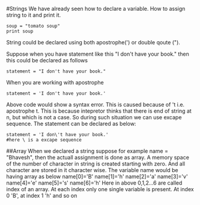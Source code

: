 #Strings
We have already seen how to declare a variable. How to assign string to it and print it.
```
soup = "tomato soup"
print soup

```

String could be declared using both apostrophe(') or double qoute (").

Suppose when you have statement like this "I don't have your book." then this could be declared as follows
```
statement = "I don't have your book."
```

When you are working with apostrophe

```
statement = 'I don't have your book.'
```

Above code would show a syntax error. This is caused because of 't i.e. apostrophe t. This is because intepretor thinks that there is end of string at n, but which is not a case. So during such situation we can use excape sequence.
The statement can be declared as below:
```
statement = 'I don\'t have your book.'
#here \ is a excape sequence
```
##Array
When we declared a string suppose for example name = "Bhavesh", then the actuall assignment is done as array. A memory space of the number of character in string is created starting with zero. And all character are stored in it character wise. The variable name would be having array as below
name[0]='B'
name[1]='h'
name[2]='a'
name[3]='v'
name[4]='e'
name[5]='s'
name[6]='h'
Here in above 0,1,2...6 are called index of an array. At each index only one single variable is present. At index 0 'B', at index 1 'h' and so on
